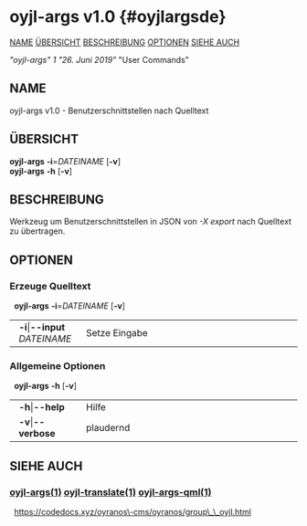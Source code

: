 # oyjl\-args v1.0 {#oyjlargsde}
[NAME](#name) [ÜBERSICHT](#synopsis) [BESCHREIBUNG](#description) [OPTIONEN](#options) [SIEHE AUCH](#seealso) 

*"oyjl\-args"* *1* *"26. Juni 2019"* "User Commands"
## NAME <a name="name"></a>
oyjl\-args v1.0 \- Benutzerschnittstellen nach Quelltext
## ÜBERSICHT <a name="synopsis"></a>
**oyjl\-args** <strong>\-i</strong>=<em>DATEINAME</em> [<strong>\-v</strong>]
<br />
**oyjl\-args** <strong>\-h</strong> [<strong>\-v</strong>]
## BESCHREIBUNG <a name="description"></a>
Werkzeug um Benutzerschnittstellen in JSON von *\-X export* nach Quelltext zu übertragen.
## OPTIONEN <a name="options"></a>
### Erzeuge Quelltext
&nbsp;&nbsp;**oyjl\-args** <strong>\-i</strong>=<em>DATEINAME</em> [<strong>\-v</strong>]

<table style='width:100%'>
 <tr><td style='padding\-left:1em;padding-right:1em;vertical-align:top;width:25%'><strong>-i</strong>|<strong>--input</strong> <em>DATEINAME</em></td> <td>Setze Eingabe </tr>
</table>

### Allgemeine Optionen
&nbsp;&nbsp;**oyjl-args** <strong>\-h</strong> [<strong>\-v</strong>]

<table style='width:100%'>
 <tr><td style='padding\-left:1em;padding-right:1em;vertical-align:top;width:25%'><strong>-h</strong>|<strong>--help</strong></td> <td>Hilfe</td> </tr>
 <tr><td style='padding-left:1em;padding-right:1em;vertical-align:top;width:25%'><strong>-v</strong>|<strong>--verbose</strong></td> <td>plaudernd</td> </tr>
</table>

## SIEHE AUCH <a name="seealso"></a>
###  [oyjl-args](oyjlargs.html)<a href="oyjlargs.md">(1)</a>  [oyjl\-translate](oyjltranslate.html)<a href="oyjltranslate.md">(1)</a>  [oyjl\-args\-qml](oyjlargsqml.html)<a href="oyjlargsqml.md">(1)</a>
&nbsp;&nbsp;https://codedocs.xyz/oyranos\-cms/oyranos/group\_\_oyjl.html

